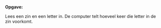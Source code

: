 **Opgave:** 

Lees een zin en een letter in. De computer telt hoeveel keer die letter in de zin voorkomt.